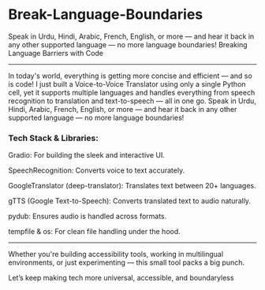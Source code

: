 # Break-Language-Boundaries
Speak in Urdu, Hindi, Arabic, French, English, or more — and hear it back in any other supported language — no more language boundaries!
 Breaking Language Barriers with Code
 <hr>
In today's world, everything is getting more concise and efficient — and so is code! I just built a Voice-to-Voice Translator using only a single Python cell, yet it supports multiple languages and handles everything from speech recognition to translation and text-to-speech — all in one go.
 Speak in Urdu, Hindi, Arabic, French, English, or more — and hear it back in any other supported language — no more language boundaries!
<h3> Tech Stack & Libraries:</h3>
Gradio: For building the sleek and interactive UI.

SpeechRecognition: Converts voice to text accurately.

GoogleTranslator (deep-translator): Translates text between 20+ languages.

gTTS (Google Text-to-Speech): Converts translated text to audio naturally.

pydub: Ensures audio is handled across formats.

tempfile & os: For clean file handling under the hood.
<hr>
 Whether you're building accessibility tools, working in multilingual environments, or just experimenting — this small tool packs a big punch.

Let’s keep making tech more universal, accessible, and boundaryless 
